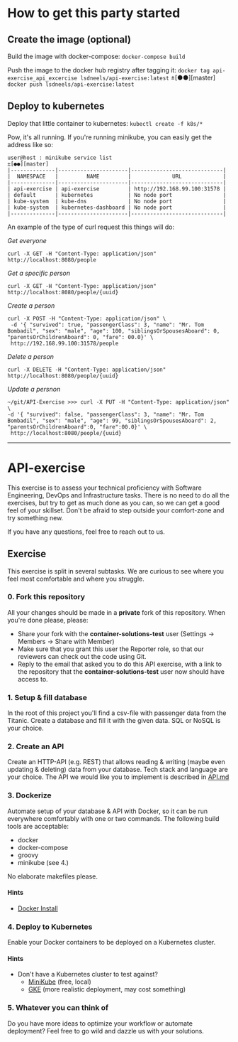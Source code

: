 # How to get this party started

## Create the image (optional)
Build the image with docker-compose:
`docker-compose build`

Push the image to the docker hub registry after tagging it:
`docker tag api-exercise_api_excercise lsdneels/api-exercise:latest`                                                                                                                                       ±[●●][master]
`docker push lsdneels/api-exercise:latest`

## Deploy to kubernetes

Deploy that little container to kubernetes:
`kubectl create -f k8s/*`

Pow, it's all running. If you're running minikube, you can easily get the address like so:
```
user@host : minikube service list                                                                                                                                                                             ±[●●][master]
|--------------|----------------------|-----------------------------|
|  NAMESPACE   |         NAME         |             URL             |
|--------------|----------------------|-----------------------------|
| api-exercise | api-exercise         | http://192.168.99.100:31578 |
| default      | kubernetes           | No node port                |
| kube-system  | kube-dns             | No node port                |
| kube-system  | kubernetes-dashboard | No node port                |
|--------------|----------------------|-----------------------------|
```

An example of the type of curl request this things will do:


*Get everyone*
```
curl -X GET -H "Content-Type: application/json"  http://localhost:8080/people
```
*Get a specific person*
```
curl -X GET -H "Content-Type: application/json"  http://localhost:8080/people/{uuid}
```
*Create a person*
```
curl -X POST -H "Content-Type: application/json" \                                                                                                                                                                                     
 -d '{ "survived": true, "passengerClass": 3, "name": "Mr. Tom Bombadil", "sex": "male", "age": 100, "siblingsOrSpousesAboard": 0, "parentsOrChildrenAboard": 0, "fare": 00.0}' \
 http://192.168.99.100:31578/people
```
*Delete a person*
```
curl -X DELETE -H "Content-Type: application/json"  http://localhost:8080/people/{uuid}
```
*Update a persnon*
```
~/git/API-Exercise >>> curl -X PUT -H "Content-Type: application/json" \                                                                                                                                                                                     -d '{ "survived": false, "passengerClass": 3, "name": "Mr. Tom Bombadil", "sex": "male", "age": 99, "siblingsOrSpousesAboard": 2, "parentsOrChildrenAboard":0, "fare":00.0}' \
 http://localhost:8080/people/{uuid}
```
---

# API-exercise

This exercise is to assess your technical proficiency with Software Engineering, DevOps and Infrastructure tasks.
There is no need to do all the exercises, but try to get as much done as you can, so we can get a good feel of your skillset.  Don't be afraid to step outside your comfort-zone and try something new.

If you have any questions, feel free to reach out to us.

## Exercise

This exercise is split in several subtasks. We are curious to see where you feel most comfortable and where you struggle.

### 0. Fork this repository
All your changes should be made in a **private** fork of this repository. When you're done please, please:
* Share your fork with the **container-solutions-test** user (Settings -> Members -> Share with Member)
* Make sure that you grant this user the Reporter role, so that our reviewers can check out the code using Git.
* Reply to the email that asked you to do this API exercise, with a link to the repository that the **container-solutions-test** user now should have access to.

### 1. Setup & fill database
In the root of this project you'll find a csv-file with passenger data from the Titanic. Create a database and fill it with the given data. SQL or NoSQL is your choice.

### 2. Create an API
Create an HTTP-API (e.g. REST) that allows reading & writing (maybe even updating & deleting) data from your database.
Tech stack and language are your choice. The API we would like you to implement is described in [API.md](./API.md)

### 3. Dockerize
Automate setup of your database & API with Docker, so it can be run everywhere comfortably with one or two commands.
The following build tools are acceptable:
 * docker
 * docker-compose
 * groovy
 * minikube (see 4.)

No elaborate makefiles please.

#### Hints

- [Docker Install](https://www.docker.com/get-started)

### 4. Deploy to Kubernetes
Enable your Docker containers to be deployed on a Kubernetes cluster.

#### Hints

- Don't have a Kubernetes cluster to test against?
  - [MiniKube](https://kubernetes.io/docs/setup/minikube/) (free, local)
  - [GKE](https://cloud.google.com/kubernetes-engine/) (more realistic deployment, may cost something)

### 5. Whatever you can think of
Do you have more ideas to optimize your workflow or automate deployment? Feel free to go wild and dazzle us with your solutions.
